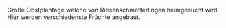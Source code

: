 Große Obstplantage welche von Riesenschmetterlingen heimgesucht wird.
Hier werden verschiedenste Früchte angebaut.